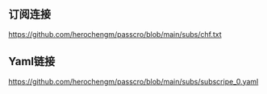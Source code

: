 ## 订阅连接
<https://github.com/herochengm/passcro/blob/main/subs/chf.txt>

## Yaml链接
<https://github.com/herochengm/passcro/blob/main/subs/subscripe_0.yaml>